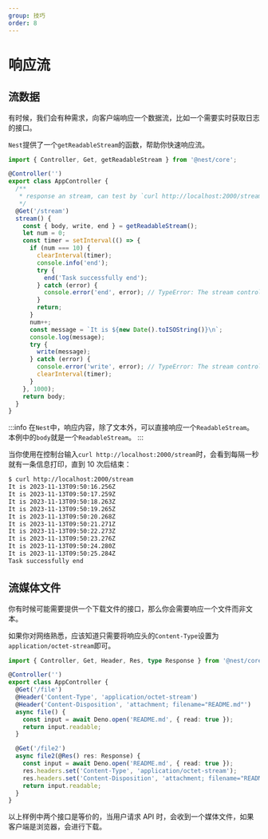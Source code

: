 ```yaml
---
group: 技巧
order: 8
---
```


# 响应流

## 流数据

有时候，我们会有种需求，向客户端响应一个数据流，比如一个需要实时获取日志的接口。

`Nest`提供了一个`getReadableStream`的函数，帮助你快速响应流。

```typescript
import { Controller, Get, getReadableStream } from '@nest/core';

@Controller('')
export class AppController {
  /**
   * response an stream, can test by `curl http://localhost:2000/stream`
   */
  @Get('/stream')
  stream() {
    const { body, write, end } = getReadableStream();
    let num = 0;
    const timer = setInterval(() => {
      if (num === 10) {
        clearInterval(timer);
        console.info('end');
        try {
          end('Task successfully end');
        } catch (error) {
          console.error('end', error); // TypeError: The stream controller cannot close or enqueue
        }
        return;
      }
      num++;
      const message = `It is ${new Date().toISOString()}\n`;
      console.log(message);
      try {
        write(message);
      } catch (error) {
        console.error('write', error); // TypeError: The stream controller cannot close or enqueue
        clearInterval(timer);
      }
    }, 1000);
    return body;
  }
}
```

:::info
在`Nest`中，响应内容，除了文本外，可以直接响应一个`ReadableStream`。本例中的`body`就是一个`ReadableStream`。
:::

当你使用在控制台输入`curl http://localhost:2000/stream`时，会看到每隔一秒就有一条信息打印，直到 10 次后结束：

```bash
$ curl http://localhost:2000/stream
It is 2023-11-13T09:50:16.256Z
It is 2023-11-13T09:50:17.259Z
It is 2023-11-13T09:50:18.263Z
It is 2023-11-13T09:50:19.265Z
It is 2023-11-13T09:50:20.268Z
It is 2023-11-13T09:50:21.271Z
It is 2023-11-13T09:50:22.273Z
It is 2023-11-13T09:50:23.276Z
It is 2023-11-13T09:50:24.280Z
It is 2023-11-13T09:50:25.284Z
Task successfully end
```

## 流媒体文件

你有时候可能需要提供一个下载文件的接口，那么你会需要响应一个文件而非文本。

如果你对网络熟悉，应该知道只需要将响应头的`Content-Type`设置为`application/octet-stream`即可。

```typescript
import { Controller, Get, Header, Res, type Response } from '@nest/core';

@Controller('')
export class AppController {
  @Get('/file')
  @Header('Content-Type', 'application/octet-stream')
  @Header('Content-Disposition', 'attachment; filename="README.md"')
  async file() {
    const input = await Deno.open('README.md', { read: true });
    return input.readable;
  }

  @Get('/file2')
  async file2(@Res() res: Response) {
    const input = await Deno.open('README.md', { read: true });
    res.headers.set('Content-Type', 'application/octet-stream');
    res.headers.set('Content-Disposition', 'attachment; filename="README.md"');
    return input.readable;
  }
}
```

以上样例中两个接口是等价的，当用户请求 API 时，会收到一个媒体文件，如果客户端是浏览器，会进行下载。
